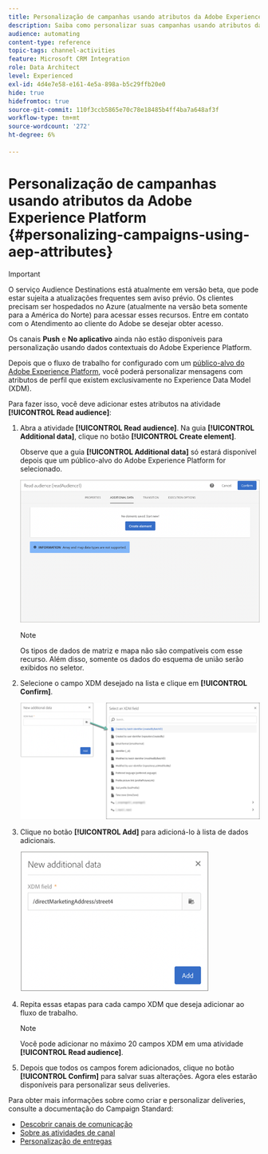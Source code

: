 ```yaml
---
title: Personalização de campanhas usando atributos da Adobe Experience Platform
description: Saiba como personalizar suas campanhas usando atributos da Adobe Experience Platform.
audience: automating
content-type: reference
topic-tags: channel-activities
feature: Microsoft CRM Integration
role: Data Architect
level: Experienced
exl-id: 4d4e7e58-e161-4e5a-898a-b5c29ffb20e0
hide: true
hidefromtoc: true
source-git-commit: 110f3ccb5865e70c78e18485b4ff4ba7a648af3f
workflow-type: tm+mt
source-wordcount: '272'
ht-degree: 6%

---
```


# Personalização de campanhas usando atributos da Adobe Experience Platform {#personalizing-campaigns-using-aep-attributes}

>[!IMPORTANT]
>
>O serviço Audience Destinations está atualmente em versão beta, que pode estar sujeita a atualizações frequentes sem aviso prévio. Os clientes precisam ser hospedados no Azure (atualmente na versão beta somente para a América do Norte) para acessar esses recursos. Entre em contato com o Atendimento ao cliente do Adobe se desejar obter acesso.
>
>Os canais **Push** e **No aplicativo** ainda não estão disponíveis para personalização usando dados contextuais do Adobe Experience Platform.

Depois que o fluxo de trabalho for configurado com um [público-alvo do Adobe Experience Platform](../../integrating/using/aep-about-audience-destinations-service.md), você poderá personalizar mensagens com atributos de perfil que existem exclusivamente no Experience Data Model (XDM).

Para fazer isso, você deve adicionar estes atributos na atividade **[!UICONTROL Read audience]**:

1. Abra a atividade **[!UICONTROL Read audience]**. Na guia **[!UICONTROL Additional data]**, clique no botão **[!UICONTROL Create element]**.

   Observe que a guia **[!UICONTROL Additional data]** só estará disponível depois que um público-alvo do Adobe Experience Platform for selecionado.

   ![](assets/aep_wkf_readaudience_attributes.png)

   >[!NOTE]
   >
   >Os tipos de dados de matriz e mapa não são compatíveis com esse recurso. Além disso, somente os dados do esquema de união serão exibidos no seletor.

1. Selecione o campo XDM desejado na lista e clique em **[!UICONTROL Confirm]**.

   ![](assets/aep_wkf_readaudience_perso1.png)

1. Clique no botão **[!UICONTROL Add]** para adicioná-lo à lista de dados adicionais.

   ![](assets/aep_wkf_readaudience_perso3.png)

1. Repita essas etapas para cada campo XDM que deseja adicionar ao fluxo de trabalho.

   >[!NOTE]
   >
   >Você pode adicionar no máximo 20 campos XDM em uma atividade **[!UICONTROL Read audience]**.

1. Depois que todos os campos forem adicionados, clique no botão **[!UICONTROL Confirm]** para salvar suas alterações. Agora eles estarão disponíveis para personalizar seus deliveries.

Para obter mais informações sobre como criar e personalizar deliveries, consulte a documentação do Campaign Standard:

* [Descobrir canais de comunicação](../../channels/using/get-started-communication-channels.md)
* [Sobre as atividades de canal](../../automating/using/about-channel-activities.md)
* [Personalização de entregas](../../designing/using/personalization.md)
